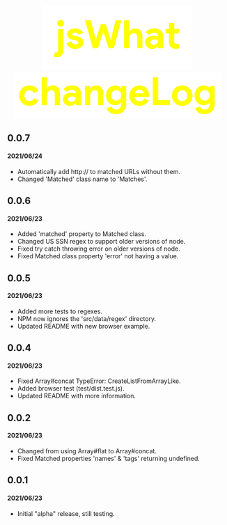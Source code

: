 <p align="center">
  <img alt="jswhat" src=".github/logo.png"><br>
  <img alt="changelog" src=".github/changeLog.png">
</p>

## 0.0.7
#### 2021/06/24
- Automatically add http:// to matched URLs without them.
- Changed 'Matched' class name to 'Matches'.

## 0.0.6
#### 2021/06/23
- Added 'matched' property to Matched class.
- Changed US SSN regex to support older versions of node.
- Fixed try catch throwing error on older versions of node.
- Fixed Matched class property 'error' not having a value.

## 0.0.5
#### 2021/06/23
- Added more tests to regexes.
- NPM now ignores the 'src/data/regex' directory.
- Updated README with new browser example.

## 0.0.4
#### 2021/06/23
- Fixed Array#concat TypeError: CreateListFromArrayLike.
- Added browser test (test/dist.test.js).
- Updated README with more information.

## 0.0.2
#### 2021/06/23

- Changed from using Array#flat to Array#concat.
- Fixed Matched properties 'names' & 'tags' returning undefined.

## 0.0.1
#### 2021/06/23

- Initial "alpha" release, still testing.